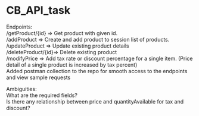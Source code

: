 # CB_API_task

Endpoints:  
/getProduct/{id} => Get product with given id.  
/addProduct      => Create and add product to session list of products.  
/updateProduct   => Update existing product details  
/deleteProduct/{id}=> Delete existing product  
/modifyPrice       => Add tax rate or discount percentage for a single item. (Price detail of a single product is increased by tax percent)  
Added postman collection to the repo for smooth access to the endpoints and view sample requests  

Ambiguities:  
What are the required fields?  
Is there any relationship between price and quantityAvailable for tax and discount?
